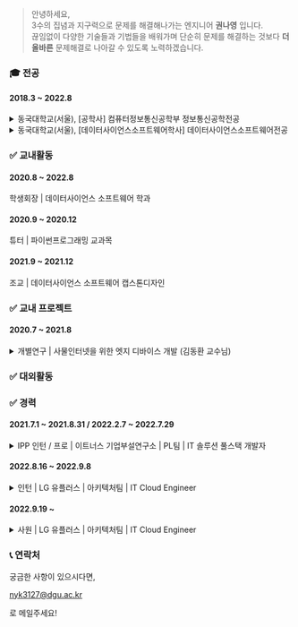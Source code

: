 > 안녕하세요,
>     <br/>
> 3수의 집념과 지구력으로 문제를 해결해나가는 엔지니어 **권나영** 입니다.
>     <br />
> 끊임없이 다양한 기술들과 기법들을 배워가며 
> 단순히 문제를 해결하는 것보다 **더 올바른** 문제해결로 나아갈 수 있도록 노력하겠습니다.


### 🎓 전공
<h4>2018.3 ~ 2022.8</h4> 
<details>
<summary>동국대학교(서울), [공학사] 컴퓨터정보통신공학부 정보통신공학전공</summary>
<div markdown="1">

| 기술 | 수업명 | 학점 | 강의 개요 | 비고 |
| -------- | -------- | -------- | -------- |-------- |
|| 데이터통신     | A+     | 컴퓨터 네트워크 개요, 물리 계층, 데이터 링크 계층, 근거리 통신망 등 네트워크의 기반이 되는 내용     ||
|| 임베디드시스템     | A+     |     ||
|| 창의적 공학 설계     | A+     | 아이디어 도출 기법, MBO 작성과 기능사양서 작성,      ||
|| 자료구조와 실습     | A0     | 리스트, 스택, 큐, 링크드리스트, 트리 및 그래프 학습 이후 C언어 구현  ||
|| 통신 이론 및 실험    | A0    |    ||
|| 소프트웨어 공학 및 설계    | B+    | MVC 아키텍쳐, 웹앱 구조, HTML, javascript, python, flask, TDD, 디자인패턴, UML    ||
|| 디지털 신호 처리     | B+     |     ||
|| 정보통신수학 및 실습    | B+    | IOT 데이터 분석, 신호 처리, 이미지 프로세싱, Wired와 Wireless 통신 이론, 필터 디자인, ML, Python/Tensorflow/Keras 모델 빌드, 주파수 변환, continuous와 discrete 신호 차이   ||
|| 컴퓨터 알고리즘 및 실습     | B+    |      ||
|| 컴퓨터구성     | B+    |      ||
|| 확률 및 랜덤 프로세스     | B+    |      ||
|| 신호와시스템     | B+    |      ||
|| 객체지향 언어와 실습     | B+    |      ||
|| 캡스톤디자인1     | B0    |      ||


</div>
</details>

<details>
<summary>동국대학교(서울), [데이터사이언스소프트웨어학사] 데이터사이언스소프트웨어전공 </summary>
<div markdown="1">
    
| 기술 | 수업명 | 학점 | 강의 개요 |비고|
| -------- | -------- | -------- | -------- |-------- |
|| 데이터사이언스캡스톤디자인     | A+    |      ||
|| 데이터 엔지니어링     | A+    |      ||
|| 파이썬 프로그래밍     | A+    |      ||
|| 오픈소스소프트웨어프로젝트     | A+    |      ||
|| 데이터사이언스개론     | A+    |      ||
|| 데이터베이스     | A0    |      ||
|| 머신러닝과데이터사이언스     | A0    |      ||
|| 데이터 분석 및 시각화     | A0    |      ||
|| 컴퓨터 시스템     | A0     | ||
|| 융합 프로그래밍1     | A0     |   ||


</div>
</details>

### ✅ 교내활동
<h4>2020.8 ~ 2022.8</h4>

학생회장 | 데이터사이언스 소프트웨어 학과 

<h4>2020.9 ~ 2020.12</h4>

튜터 | 파이썬프로그래밍 교과목

<h4>2021.9 ~ 2021.12</h4>

조교 | 데이터사이언스 소프트웨어 캡스톤디자인

### ✅ 교내 프로젝트

<h4>2020.7 ~ 2021.8</h4>

<details>
<summary> 개별연구 | 사물인터넷을 위한 엣지 디바이스 개발 (김동환 교수님) </summary>
<div markdown="1">

내용적기
    
</div>
</details>


### ✅ 대외활동

### ✅ 경력

<h4>2021.7.1 ~ 2021.8.31 / 2022.2.7 ~ 2022.7.29</h4> 

<details>
<summary> IPP 인턴 / 프로 | 이트너스 기업부설연구소 | PL팀 | IT 솔루션 풀스택 개발자 </summary>
<div markdown="1">

내용적기
    
</div>
</details>

<h4>2022.8.16 ~ 2022.9.8</h4> 

<details>
<summary> 인턴 | LG 유플러스 | 아키텍처팀 | IT Cloud Engineer </summary>
<div markdown="1">

내용적기
    
</div>
</details>

<h4>2022.9.19 ~ </h4> 

<details>
<summary> 사원 | LG 유플러스 | 아키텍처팀 | IT Cloud Engineer </summary>
<div markdown="1">

내용적기
    
</div>
</details>

### 📞 연락처

궁금한 사항이 있으시다면,

nyk3127@dgu.ac.kr

로 메일주세요!

